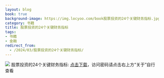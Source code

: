 ```yaml
---
layout: blog
book: true
background-image: https://img.locyoo.com/book股票投资的24个关键财务指标.jpg
category: 书籍
title: 股票投资的24个关键财务指标
tags:
- 书籍
- 金融
redirect_from:
  - /2024/03/股票投资的24个关键财务指标/
---
```

![](https://img.locyoo.com/book股票投资的24个关键财务指标.jpg)
股票投资的24个关键财务指标: <a name = "ref1" href="https://url18.ctfile.com/f/50983618-1226041486-65e614?p=3619">点击下载</a>，访问密码请点击右上方“关于”自行查看